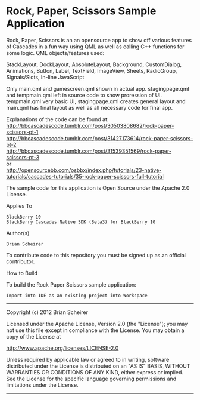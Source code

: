 # Rock, Paper, Scissors Sample Application #

Rock, Paper, Scissors is an an opensource app to show off various features of Cascades in a fun way using QML
as well as calling C++ functions for some logic.  QML objects/features used:

StackLayout, DockLayout, AbsoluteLayout, Background, CustomDialog, Animations, Button, Label, TextField, ImageView, Sheets, RadioGroup, Signals/Slots, In-line JavaScript


Only main.qml and gamescreen.qml shown in actual app. stagingpage.qml and tempmain.qml left in source code to show proression of UI.  tempmain.qml
very basic UI, stagingpage.qml creates general layout and main.qml has final layout as well as all necessary code for final app.

Explanations of the code can be found at: <br />
http://bbcascadescode.tumblr.com/post/30503808682/rock-paper-scissors-pt-1 <br />
http://bbcascadescode.tumblr.com/post/31427173614/rock-paper-scissors-pt-2 <br />
http://bbcascadescode.tumblr.com/post/31539351569/rock-paper-scissors-pt-3 <br />
or <br />
http://opensourcebb.com/osbbx/index.php/tutorials/23-native-tutorials/cascades-tutorials/35-rock-paper-scissors-full-tutorial

The sample code for this application is Open Source under the Apache 2.0 License.

Applies To

    BlackBerry 10
    BlackBerry Cascades Native SDK (Beta3) for BlackBerry 10

Author(s)

    Brian Scheirer


To contribute code to this repository you must be signed up as an official contributor.

How to Build

To build the Rock Paper Scissors sample application:

    Import into IDE as an existing project into Workspace




************************************************************************
Copyright (c) 2012 Brian Scheirer

Licensed under the Apache License, Version 2.0 (the "License");
you may not use this file except in compliance with the License.
You may obtain a copy of the License at

http://www.apache.org/licenses/LICENSE-2.0

Unless required by applicable law or agreed to in writing, software
distributed under the License is distributed on an "AS IS" BASIS,
WITHOUT WARRANTIES OR CONDITIONS OF ANY KIND, either express or implied.
See the License for the specific language governing permissions and
limitations under the License.
************************************************************************


